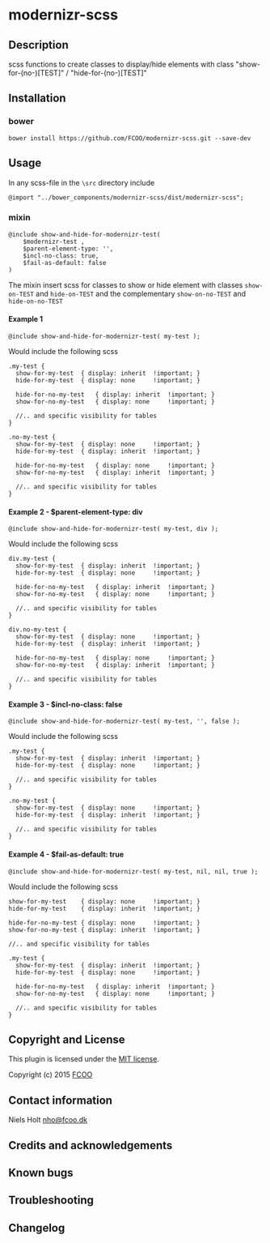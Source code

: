 # modernizr-scss
>


## Description
scss functions to create classes to display/hide elements with class "show-for-(no-)[TEST]" / "hide-for-(no-)[TEST]"

## Installation
### bower
`bower install https://github.com/FCOO/modernizr-scss.git --save-dev`

## Usage

In any scss-file in the `\src` directory include

	@import "../bower_components/modernizr-scss/dist/modernizr-scss";


### mixin

	@include show-and-hide-for-modernizr-test( 
		$modernizr-test , 
		$parent-element-type: '', 
		$incl-no-class: true, 
		$fail-as-default: false 
	)


The mixin insert scss for classes to show or hide element with classes `show-on-TEST` and `hide-on-TEST` and the complementary `show-on-no-TEST` and `hide-on-no-TEST`

#### Example 1
	@include show-and-hide-for-modernizr-test( my-test );

Would include the following scss

	.my-test {
	  show-for-my-test	{ display: inherit	!important; }
	  hide-for-my-test	{ display: none		!important; }

	  hide-for-no-my-test	{ display: inherit	!important; }
	  show-for-no-my-test	{ display: none		!important; }
	  
      //.. and specific visibility for tables 
	}

	.no-my-test {
	  show-for-my-test	{ display: none		!important; }
	  hide-for-my-test	{ display: inherit	!important; }

	  hide-for-no-my-test	{ display: none		!important; }
	  show-for-no-my-test	{ display: inherit	!important; }

      //.. and specific visibility for tables 
	}


#### Example 2 - $parent-element-type: div
	@include show-and-hide-for-modernizr-test( my-test, div );

Would include the following scss

	div.my-test {
	  show-for-my-test	{ display: inherit	!important; }
	  hide-for-my-test	{ display: none		!important; }

	  hide-for-no-my-test	{ display: inherit	!important; }
	  show-for-no-my-test	{ display: none		!important; }
	  
      //.. and specific visibility for tables 
	}

	div.no-my-test {
	  show-for-my-test	{ display: none		!important; }
	  hide-for-my-test	{ display: inherit	!important; }

	  hide-for-no-my-test	{ display: none		!important; }
	  show-for-no-my-test	{ display: inherit	!important; }

      //.. and specific visibility for tables 
	}

#### Example 3 - $incl-no-class: false
	@include show-and-hide-for-modernizr-test( my-test, '', false );

Would include the following scss

	.my-test {
	  show-for-my-test	{ display: inherit	!important; }
	  hide-for-my-test	{ display: none		!important; }
  
      //.. and specific visibility for tables 
	}

	.no-my-test {
	  show-for-my-test	{ display: none		!important; }
	  hide-for-my-test	{ display: inherit	!important; }

      //.. and specific visibility for tables 
	}

#### Example 4 - $fail-as-default: true
	@include show-and-hide-for-modernizr-test( my-test, nil, nil, true );

Would include the following scss

	show-for-my-test	{ display: none		!important; }
	hide-for-my-test	{ display: inherit	!important; }

	hide-for-no-my-test	{ display: none		!important; }
	show-for-no-my-test	{ display: inherit	!important; }

    //.. and specific visibility for tables 

	.my-test {
	  show-for-my-test	{ display: inherit	!important; }
	  hide-for-my-test	{ display: none		!important; }

	  hide-for-no-my-test	{ display: inherit	!important; }
	  show-for-no-my-test	{ display: none		!important; }
	  
      //.. and specific visibility for tables 
	}



## Copyright and License
This plugin is licensed under the [MIT license](https://github.com/FCOO/modernizr-scss/LICENSE).

Copyright (c) 2015 [FCOO](https://github.com/FCOO)

## Contact information

Niels Holt nho@fcoo.dk


## Credits and acknowledgements


## Known bugs

## Troubleshooting

## Changelog



